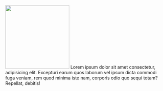 <div style="float:left;">
        <img src="https://codeprogramming.org/wp-content/uploads/2022/01/C-Logo.wine_.png" style="width:200px; height:180pxS;">
        Lorem ipsum dolor sit amet consectetur, adipisicing elit. Excepturi earum quos laborum vel ipsum dicta commodi fuga veniam, rem quod minima iste nam, corporis odio quo sequi totam? Repellat, debitis!</div>
